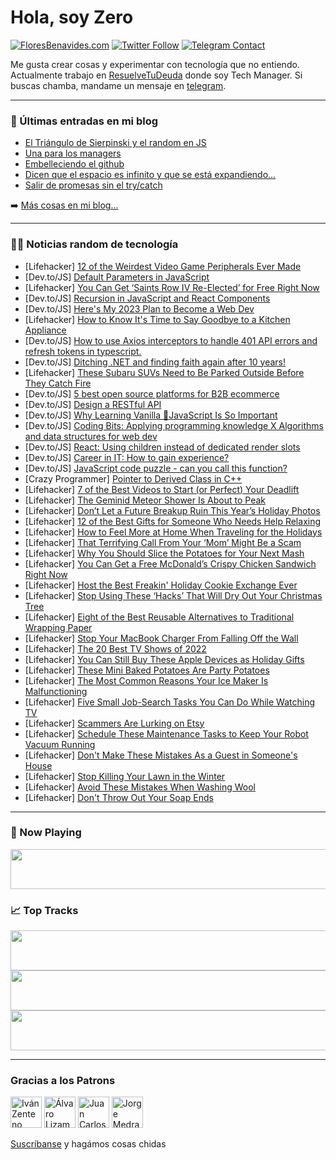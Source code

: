 # Hola, soy Zero

[![FloresBenavides.com](https://img.shields.io/website?down_message=oops&label=MiBlog&style=for-the-badge&up_message=online&url=https%3A%2F%2Ffloresbenavides.com)](https://floresbenavides.com) [![Twitter Follow](https://img.shields.io/twitter/follow/ZeroDragon?color=%231DA1F2&label=Follow&logo=twitter&logoColor=ffffff&style=for-the-badge)](https://twitter.com/zerodragon) [![Telegram Contact](https://img.shields.io/badge/escr%C3%ADbeme-ZeroDragon-%2326A5E4?style=for-the-badge&logo=telegram)](https://t.me/zerodragon)

Me gusta crear cosas y experimentar con tecnología que no entiendo.
Actualmente trabajo en [ResuelveTuDeuda](http://github.com/resuelve) donde soy Tech Manager.
Si buscas chamba, mandame un mensaje en [telegram](https://t.me/zerodragon).

---

### 📕 Últimas entradas en mi blog
<!-- BLOG-POST-LIST:START -->
- [El Triángulo de Sierpinski y el random en JS](https://floresbenavides.com/el-triangulo-de-sierpinski-y-el-random-en-js/)
- [Una para los managers](https://floresbenavides.com/una-para-los-managers/)
- [Embelleciendo el github](https://floresbenavides.com/embelleciendo-el-github/)
- [Dicen que el espacio es infinito y que se está expandiendo…](https://floresbenavides.com/dicen-que-el-espacio-es-infinito-y-que-se-esta-expandiendo/)
- [Salir de promesas sin el try/catch](https://floresbenavides.com/salir-de-promesas-sin-el-try-catch/)
<!-- BLOG-POST-LIST:END -->

➡️ [Más cosas en mi blog...](https://floresbenavides.com)

---

### 👨‍💻 Noticias random de tecnología
<!-- TECH-POSTS:START -->
- [Lifehacker] [12 of the Weirdest Video Game Peripherals Ever Made](https://lifehacker.com/12-of-the-weirdest-video-game-peripherals-ever-made-1849886219)
- [Dev.to/JS] [Default Parameters in JavaScript](https://dev.to/moazamdev/default-parameters-in-javascript-3f36)
- [Lifehacker] [You Can Get ‘Saints Row IV Re-Elected’ for Free Right Now](https://lifehacker.com/you-can-get-saints-row-iv-re-elected-for-free-right-n-1849884926)
- [Dev.to/JS] [Recursion in JavaScript and React Components](https://dev.to/dephraiim/recursion-in-javascript-and-react-components-352e)
- [Dev.to/JS] [Here&#39;s My 2023 Plan to Become a Web Dev](https://dev.to/colbyjax/heres-my-2023-plan-to-become-a-web-dev-4323)
- [Lifehacker] [How to Know It&#39;s Time to Say Goodbye to a Kitchen Appliance](https://lifehacker.com/how-to-know-its-time-to-say-goodbye-to-a-kitchen-applia-1849883895)
- [Dev.to/JS] [How to use Axios interceptors to handle 401 API errors and refresh tokens in typescript.](https://dev.to/kuntadev/how-to-use-axios-interceptors-to-handle-401-api-errors-and-refresh-tokens-in-typescript-2cjo)
- [Dev.to/JS] [Ditching .NET and finding faith again after 10 years!](https://dev.to/fx/ditching-net-and-finding-faith-again-after-10-years-4d7b)
- [Lifehacker] [These Subaru SUVs Need to Be Parked Outside Before They Catch Fire](https://lifehacker.com/these-subaru-suvs-need-to-be-parked-outside-before-they-1849883954)
- [Dev.to/JS] [5 best open source platforms for B2B ecommerce](https://dev.to/medusajs/5-best-open-source-platforms-for-b2b-ecommerce-1kg4)
- [Dev.to/JS] [Design a RESTful API](https://dev.to/bellatrix/design-a-restful-api-jam)
- [Dev.to/JS] [Why Learning Vanilla 🍦JavaScript Is So Important](https://dev.to/jadm1992/why-learning-vanilla-javascript-is-so-important-4pme)
- [Dev.to/JS] [Coding Bits: Applying programming knowledge X Algorithms and data structures for web dev](https://dev.to/sleeplessyogi/coding-bits-applying-programming-knowledge-x-algorithms-and-data-structures-for-web-dev-53i4)
- [Dev.to/JS] [React: Using children instead of dedicated render slots](https://dev.to/codecoolture/react-using-children-instead-of-dedicated-render-slots-g7p)
- [Dev.to/JS] [Career in IT: How to gain experience?](https://dev.to/albericojr/career-in-it-how-to-gain-experience-2dpn)
- [Dev.to/JS] [JavaScript code puzzle - can you call this function?](https://dev.to/jankapunkt/javascript-code-puzzle-can-you-call-this-function-4o2f)
- [Crazy Programmer] [Pointer to Derived Class in C++](https://www.thecrazyprogrammer.com/2022/12/pointer-to-derived-class-in-c.html)
- [Lifehacker] [7 of the Best Videos to Start &lpar;or Perfect&rpar; Your Deadlift](https://lifehacker.com/7-of-the-best-videos-to-start-or-perfect-your-deadlif-1849884715)
- [Lifehacker] [The Geminid Meteor Shower Is About to Peak](https://lifehacker.com/the-geminid-meteor-shower-is-about-to-peak-1849884314)
- [Lifehacker] [Don’t Let a Future Breakup Ruin This Year’s Holiday Photos](https://lifehacker.com/don-t-let-a-future-breakup-ruin-this-year-s-holiday-pho-1849883978)
- [Lifehacker] [12 of the Best Gifts for Someone Who Needs Help Relaxing](https://lifehacker.com/12-of-the-best-gifts-for-someone-who-needs-help-relaxin-1849883700)
- [Lifehacker] [How to Feel More at Home When Traveling for the Holidays](https://lifehacker.com/how-to-feel-more-at-home-when-traveling-for-the-holiday-1849882815)
- [Lifehacker] [That Terrifying Call From Your ‘Mom’ Might Be a Scam](https://lifehacker.com/that-terrifying-call-from-your-mom-might-be-a-scam-1849883646)
- [Lifehacker] [Why You Should Slice the Potatoes for Your Next Mash](https://lifehacker.com/why-you-should-slice-the-potatoes-for-your-next-mash-1849883620)
- [Lifehacker] [You Can Get a Free McDonald’s Crispy Chicken Sandwich Right Now](https://lifehacker.com/you-can-get-a-free-mcdonald-s-crispy-chicken-sandwich-r-1849883072)
- [Lifehacker] [Host the Best Freakin&#39; Holiday Cookie Exchange Ever](https://lifehacker.com/host-the-best-freakin-holiday-cookie-exchange-ever-1849883109)
- [Lifehacker] [Stop Using These ‘Hacks’ That Will Dry Out Your Christmas Tree](https://lifehacker.com/stop-using-these-hacks-that-will-kill-your-christmas-1849883207)
- [Lifehacker] [Eight of the Best Reusable Alternatives to Traditional Wrapping Paper](https://lifehacker.com/eight-of-the-best-reusable-alternatives-to-traditional-1849881129)
- [Lifehacker] [Stop Your MacBook Charger From Falling Off the Wall](https://lifehacker.com/stop-your-macbook-charger-from-falling-off-the-wall-1849882528)
- [Lifehacker] [The 20 Best TV Shows of 2022](https://lifehacker.com/the-20-best-tv-shows-of-2022-1849880017)
- [Lifehacker] [You Can Still Buy These Apple Devices as Holiday Gifts](https://lifehacker.com/you-can-still-buy-these-apple-devices-as-holiday-gifts-1849878232)
- [Lifehacker] [These Mini Baked Potatoes Are Party Potatoes](https://lifehacker.com/these-mini-baked-potatoes-are-party-potatoes-1849882015)
- [Lifehacker] [The Most Common Reasons Your Ice Maker Is Malfunctioning](https://lifehacker.com/the-most-common-reasons-your-ice-maker-is-malfunctionin-1849881088)
- [Lifehacker] [Five Small Job-Search Tasks You Can Do While Watching TV](https://lifehacker.com/five-small-job-search-tasks-you-can-do-while-watching-t-1849871421)
- [Lifehacker] [Scammers Are Lurking on Etsy](https://lifehacker.com/scammers-are-lurking-on-etsy-1849877094)
- [Lifehacker] [Schedule These Maintenance Tasks to Keep Your Robot Vacuum Running](https://lifehacker.com/schedule-these-maintenance-tasks-to-keep-your-robot-vac-1849880400)
- [Lifehacker] [Don&#39;t Make These Mistakes As a Guest in Someone&#39;s House](https://lifehacker.com/dont-make-these-mistakes-as-a-guest-in-someones-house-1849874682)
- [Lifehacker] [Stop Killing Your Lawn in the Winter](https://lifehacker.com/stop-killing-your-lawn-in-the-winter-1849874688)
- [Lifehacker] [Avoid These Mistakes When Washing Wool](https://lifehacker.com/avoid-these-mistakes-when-washing-wool-1849874701)
- [Lifehacker] [Don&#39;t Throw Out Your Soap Ends](https://lifehacker.com/dont-throw-out-your-soap-ends-1849874946)<!-- TECH-POSTS:END -->

---

### 🎵 Now Playing
<a href="https://spotify-now-playing-dun.vercel.app/now-playing?open"><img src="https://spotify-now-playing-dun.vercel.app/now-playing" width="540" height="64"></a>

### 📈 Top Tracks
<a href="https://spotify-now-playing-dun.vercel.app/top-tracks?i=1&open"><img src="https://spotify-now-playing-dun.vercel.app/top-tracks?i=1" width="540" height="64"></a>
<a href="https://spotify-now-playing-dun.vercel.app/top-tracks?i=2&open"><img src="https://spotify-now-playing-dun.vercel.app/top-tracks?i=2" width="540" height="64"></a>
<a href="https://spotify-now-playing-dun.vercel.app/top-tracks?i=3&open"><img src="https://spotify-now-playing-dun.vercel.app/top-tracks?i=3" width="540" height="64"></a>

---

### Gracias a los Patrons
[<img src="https://avatars.githubusercontent.com/u/243380?v=4" alt="Iván Zenteno" width="50px">](https://github.com/k001) [<img src="https://avatars.githubusercontent.com/u/19955639?v=4" alt="Álvaro Lizama" width="50px">](https://github.com/alvarolizama) [<img src="https://avatars.githubusercontent.com/u/2718753?v=4" alt="Juan Carlos Ruiz" width="50px">](https://github.com/JuanCrg90) [<img src="https://avatars.githubusercontent.com/u/37025?v=4" alt="Jorge Medrano" width="50px">](https://github.com/h1pp1e) 

[Suscríbanse](https://www.patreon.com/zerodragon) y hagámos cosas chidas
